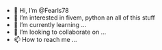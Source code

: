 - 👋 Hi, I’m @Fearls78
- 👀 I’m interested in fivem, python an all of this stuff
- 🌱 I’m currently learning ...
- 💞️ I’m looking to collaborate on ...
- 📫 How to reach me ...

<!---
Fearls78/Fearls78 is a ✨ special ✨ repository because its `README.md` (this file) appears on your GitHub profile.
You can click the Preview link to take a look at your changes.
--->
